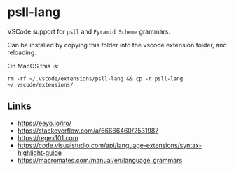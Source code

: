 # psll-lang

VSCode support for `psll` and `Pyramid Scheme` grammars.

Can be installed by copying this folder into the vscode extension folder, and reloading.

On MacOS this is:

```
rm -rf ~/.vscode/extensions/psll-lang && cp -r psll-lang ~/.vscode/extensions/
```

## Links

 - https://eeyo.io/iro/
 - https://stackoverflow.com/a/66666460/2531987
 - https://regex101.com
 - https://code.visualstudio.com/api/language-extensions/syntax-highlight-guide
 - https://macromates.com/manual/en/language_grammars